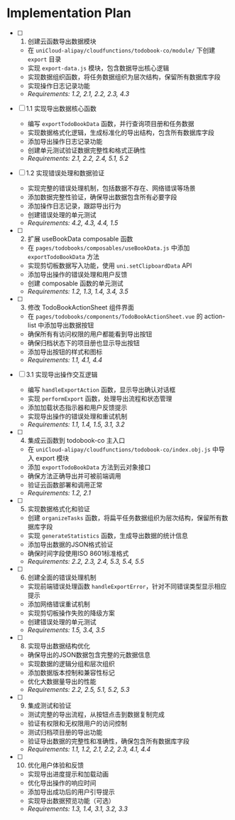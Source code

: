 # Implementation Plan

- [ ] 1. 创建云函数导出数据模块
  - 在 `uniCloud-alipay/cloudfunctions/todobook-co/module/` 下创建 `export` 目录
  - 实现 `export-data.js` 模块，包含数据导出核心逻辑
  - 实现数据组织函数，将任务数据组织为层次结构，保留所有数据库字段
  - 实现操作日志记录功能
  - _Requirements: 1.2, 2.1, 2.2, 2.3, 4.3_

- [ ] 1.1 实现导出数据核心函数
  - 编写 `exportTodoBookData` 函数，并行查询项目册和任务数据
  - 实现数据格式化逻辑，生成标准化的导出结构，包含所有数据库字段
  - 添加导出操作日志记录功能
  - 创建单元测试验证数据完整性和格式正确性
  - _Requirements: 2.1, 2.2, 2.4, 5.1, 5.2_

- [ ] 1.2 实现错误处理和数据验证
  - 实现完整的错误处理机制，包括数据不存在、网络错误等场景
  - 添加数据完整性验证，确保导出数据包含所有必要字段
  - 添加操作日志记录，跟踪导出行为
  - 创建错误处理的单元测试
  - _Requirements: 4.2, 4.3, 4.4, 1.5_

- [ ] 2. 扩展 useBookData composable 函数
  - 在 `pages/todobooks/composables/useBookData.js` 中添加 `exportTodoBookData` 方法
  - 实现剪切板数据写入功能，使用 `uni.setClipboardData` API
  - 添加导出操作的错误处理和用户反馈
  - 创建 composable 函数的单元测试
  - _Requirements: 1.2, 1.3, 1.4, 3.4, 3.5_

- [ ] 3. 修改 TodoBookActionSheet 组件界面
  - 在 `pages/todobooks/components/TodoBookActionSheet.vue` 的 action-list 中添加导出数据按钮
  - 确保所有有访问权限的用户都能看到导出按钮
  - 确保归档状态下的项目册也显示导出按钮
  - 添加导出按钮的样式和图标
  - _Requirements: 1.1, 4.1, 4.4_

- [ ] 3.1 实现导出操作交互逻辑
  - 编写 `handleExportAction` 函数，显示导出确认对话框
  - 实现 `performExport` 函数，处理导出流程和状态管理
  - 添加加载状态指示器和用户反馈提示
  - 实现导出操作的错误处理和重试机制
  - _Requirements: 1.1, 1.4, 1.5, 3.1, 3.2_

- [ ] 4. 集成云函数到 todobook-co 主入口
  - 在 `uniCloud-alipay/cloudfunctions/todobook-co/index.obj.js` 中导入 export 模块
  - 添加 `exportTodoBookData` 方法到云对象接口
  - 确保方法正确导出并可被前端调用
  - 验证云函数部署和调用正常
  - _Requirements: 1.2, 2.1_

- [ ] 5. 实现数据格式化和验证
  - 创建 `organizeTasks` 函数，将扁平任务数据组织为层次结构，保留所有数据库字段
  - 实现 `generateStatistics` 函数，生成导出数据的统计信息
  - 添加导出数据的JSON格式验证
  - 确保时间字段使用ISO 8601标准格式
  - _Requirements: 2.2, 2.3, 2.4, 5.3, 5.4, 5.5_

- [ ] 6. 创建全面的错误处理机制
  - 实现前端错误处理函数 `handleExportError`，针对不同错误类型显示相应提示
  - 添加网络错误重试机制
  - 实现剪切板操作失败的降级方案
  - 创建错误处理的单元测试
  - _Requirements: 1.5, 3.4, 3.5_

- [ ] 8. 实现导出数据结构优化
  - 确保导出的JSON数据包含完整的元数据信息
  - 实现数据的逻辑分组和层次组织
  - 添加数据版本控制和兼容性标记
  - 优化大数据量导出的性能
  - _Requirements: 2.2, 2.5, 5.1, 5.2, 5.3_

- [ ] 9. 集成测试和验证
  - 测试完整的导出流程，从按钮点击到数据复制完成
  - 验证有权限和无权限用户的访问控制
  - 测试归档项目册的导出功能
  - 验证导出数据的完整性和准确性，确保包含所有数据库字段
  - _Requirements: 1.1, 1.2, 2.1, 2.2, 2.3, 4.1, 4.4_

- [ ] 10. 优化用户体验和反馈
  - 实现导出进度提示和加载动画
  - 优化导出操作的响应时间
  - 添加导出成功后的用户引导提示
  - 实现导出数据预览功能（可选）
  - _Requirements: 1.3, 1.4, 3.1, 3.2, 3.3_